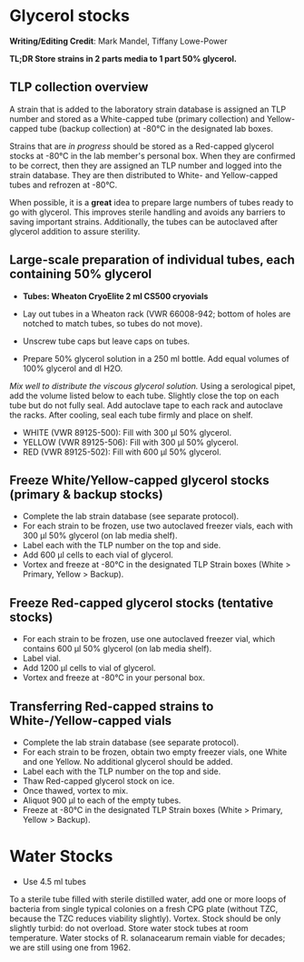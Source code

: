 # Glycerol stocks

**Writing/Editing Credit**: Mark Mandel, Tiffany Lowe-Power

**TL;DR Store strains in 2 parts media to 1 part 50% glycerol.**

## TLP collection overview

A strain that is added to the laboratory strain database is assigned an TLP number and stored as a White-capped tube (primary collection) and Yellow-capped tube (backup collection) at -80°C in the designated lab boxes.

Strains that are *in progress* should be stored as a Red-capped glycerol stocks at -80°C in the lab member's personal box.  When they are confirmed to be correct, then they are assigned an TLP number and logged into the strain database.  They are then distributed to White- and Yellow-capped tubes and refrozen at -80°C.

When possible, it is a **great** idea to prepare large numbers of tubes ready to go with glycerol. This improves sterile handling and avoids any barriers to saving important strains. Additionally, the tubes can be autoclaved after glycerol addition to assure sterility.

## Large-scale preparation of individual tubes, each containing 50% glycerol

- **Tubes: Wheaton CryoElite 2 ml CS500 cryovials**

- Lay out tubes in a Wheaton rack (VWR 66008-942; bottom of holes are notched to match tubes, so tubes do not move).
- Unscrew tube caps but leave caps on tubes.
- Prepare 50% glycerol solution in a 250 ml bottle. Add equal volumes of 100% glycerol and dI H2O.

*Mix well to distribute the viscous glycerol solution.* Using a serological pipet, add the volume listed below to each tube. Slightly close the top on each tube but do not fully seal. Add autoclave tape to each rack and autoclave the racks. After cooling, seal each tube firmly and place on shelf.

- WHITE (VWR 89125-500): Fill with 300 μl 50% glycerol.
- YELLOW (VWR 89125-506): Fill with 300 μl 50% glycerol.
- RED (VWR 89125-502): Fill with 600 μl 50% glycerol.

## Freeze White/Yellow-capped glycerol stocks (primary & backup stocks)

- Complete the lab strain database (see separate protocol).
- For each strain to be frozen, use two autoclaved freezer vials, each with 300 µl 50% glycerol (on lab media shelf).
- Label each with the TLP number on the top and side.
- Add 600 µl cells to each vial of glycerol.
- Vortex and freeze at -80°C in the designated TLP Strain boxes (White > Primary, Yellow > Backup).

## Freeze Red-capped glycerol stocks (tentative stocks)

- For each strain to be frozen, use one autoclaved freezer vial, which contains 600 µl 50% glycerol (on lab media shelf).
- Label vial.
- Add 1200 µl cells to vial of glycerol.
- Vortex and freeze at -80°C in your personal box.

## Transferring Red-capped strains to White-/Yellow-capped vials

- Complete the lab strain database (see separate protocol).
- For each strain to be frozen, obtain two empty freezer vials, one White and one Yellow.  No additional glycerol should be added.
- Label each with the TLP number on the top and side.
- Thaw Red-capped glycerol stock on ice.
- Once thawed, vortex to mix.
- Aliquot 900 µl to each of the empty tubes.
- Freeze at -80°C in the designated TLP Strain boxes (White > Primary, Yellow > Backup).

# Water Stocks
 
 * Use 4.5 ml tubes
 
 To a sterile tube filled with sterile distilled water, add one or more loops of bacteria from single typical colonies on a fresh CPG plate (without TZC, because the TZC reduces viability slightly).  Vortex.  Stock should be only slightly turbid: do not overload. Store water stock tubes at room temperature.  Water stocks of R. solanacearum remain viable for decades; we are still using one from 1962.